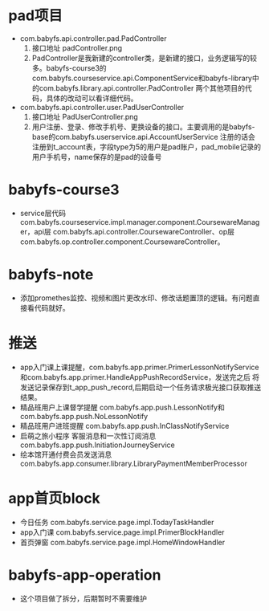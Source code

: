 # pad项目
  - com.babyfs.api.controller.pad.PadController
    1. 接口地址 padController.png
    2. PadController是我新建的controller类，是新建的接口，业务逻辑写的较多。babyfs-course3的         com.babyfs.courseservice.api.ComponentService和babyfs-library中的com.babyfs.library.api.controller.PadController 两个其他项目的代码，具体的改动可以看详细代码。
  - com.babyfs.api.controller.user.PadUserController
    1. 接口地址 PadUserController.png
    2. 用户注册、登录、修改手机号、更换设备的接口。主要调用的是babyfs-base的com.babyfs.userservice.api.AccountUserService  注册的话会注册到t_account表，字段type为5的用户是pad账户，pad_mobile记录的用户手机号，name保存的是pad的设备号
# babyfs-course3
 - service层代码com.babyfs.courseservice.impl.manager.component.CoursewareManager，api层 com.babyfs.api.controller.CoursewareController、op层com.babyfs.op.controller.component.CoursewareController。
# babyfs-note
   - 添加promethes监控、视频和图片更改水印、修改话题置顶的逻辑。有问题直接看代码就好。
# 推送
  - app入门课上课提醒，com.babyfs.app.primer.PrimerLessonNotifyService和com.babyfs.app.primer.HandleAppPushRecordService，发送完之后     将发送记录保存到t_app_push_record,后期启动一个任务请求极光接口获取推送结果。
  - 精品班用户上课督学提醒  com.babyfs.app.push.LessonNotify和com.babyfs.app.push.NoLessonNotify
  - 精品班用户进班提醒 com.babyfs.app.push.InClassNotifyService
  - 启萌之旅小程序 客服消息和一次性订阅消息 com.babyfs.app.push.InitiationJourneyService
  - 绘本馆开通付费会员发送消息 com.babyfs.app.consumer.library.LibraryPaymentMemberProcessor
# app首页block
  - 今日任务  com.babyfs.service.page.impl.TodayTaskHandler
  - app入门课  com.babyfs.service.page.impl.PrimerBlockHandler
  - 首页弹窗  com.babyfs.service.page.impl.HomeWindowHandler
# babyfs-app-operation
  - 这个项目做了拆分，后期暂时不需要维护
  
